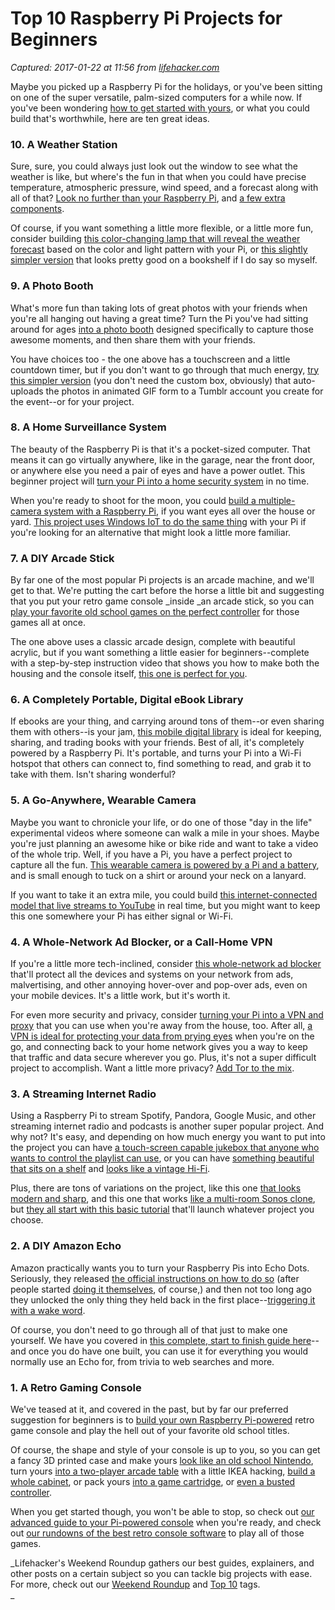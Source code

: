 # Top 10 Raspberry Pi Projects for Beginners

_Captured: 2017-01-22 at 11:56 from [lifehacker.com](http://lifehacker.com/top-10-raspberry-pi-projects-for-beginners-1791002723)_

Maybe you picked up a Raspberry Pi for the holidays, or you've been sitting on one of the super versatile, palm-sized computers for a while now. If you've been wondering [how to get started with yours](http://lifehacker.com/the-always-up-to-date-guide-to-setting-up-your-raspberr-1781419054), or what you could build that's worthwhile, here are ten great ideas.

### 10\. A Weather Station

Sure, sure, you could always just look out the window to see what the weather is like, but where's the fun in that when you could have precise temperature, atmospheric pressure, wind speed, and a forecast along with all of that? [Look no further than your Raspberry Pi](http://lifehacker.com/collect-and-display-all-kinds-of-weather-data-with-this-1788867279), and [a few extra components](http://lifehacker.com/build-your-own-raspberry-pi-powered-weather-station-1697061082).

Of course, if you want something a little more flexible, or a little more fun, consider building [this color-changing lamp that will reveal the weather forecast](http://lifehacker.com/build-a-lamp-that-changes-color-based-on-the-weather-fo-1787933143) based on the color and light pattern with your Pi, or [this slightly simpler version](http://lifehacker.com/build-a-raspberry-pi-powered-weather-forecast-display-1783350558) that looks pretty good on a bookshelf if I do say so myself.

### 9\. A Photo Booth

What's more fun than taking lots of great photos with your friends when you're all hanging out having a great time? Turn the Pi you've had sitting around for ages [into a photo booth](http://lifehacker.com/make-your-own-easy-to-use-touchscreen-photo-booth-with-1782907957) designed specifically to capture those awesome moments, and then share them with your friends.

You have choices too - the one above has a touchscreen and a little countdown timer, but if you don't want to go through that much energy, [try this simpler version](http://lifehacker.com/make-your-own-photo-booth-with-a-raspberry-pi-1594011522) (you don't need the custom box, obviously) that auto-uploads the photos in animated GIF form to a Tumblr account you create for the event--or for your project.

### 8\. A Home Surveillance System

The beauty of the Raspberry Pi is that it's a pocket-sized computer. That means it can go virtually anywhere, like in the garage, near the front door, or anywhere else you need a pair of eyes and have a power outlet. This beginner project will [turn your Pi into a home security system](http://lifehacker.com/turn-a-raspberry-pi-into-a-cheap-home-surveillance-syst-1474943080) in no time.

When you're ready to shoot for the moon, you could [build a multiple-camera system with a Raspberry Pi](http://lifehacker.com/create-a-multiple-camera-motion-sensor-controlled-surv-1753841433), if you want eyes all over the house or yard. [This project uses Windows IoT to do the same thing](http://lifehacker.com/build-a-motion-sensing-security-camera-with-a-raspberry-1768562499) with your Pi if you're looking for an alternative that might look a little more familiar.

### 7\. A DIY Arcade Stick

By far one of the most popular Pi projects is an arcade machine, and we'll get to that. We're putting the cart before the horse a little bit and suggesting that you put your retro game console _inside _an arcade stick, so you can [play your favorite old school games on the perfect controller](http://lifehacker.com/this-raspberry-pi-powered-arcade-stick-is-pre-loaded-wi-1481961115) for those games all at once.

The one above uses a classic arcade design, complete with beautiful acrylic, but if you want something a little easier for beginners--complete with a step-by-step instruction video that shows you how to make both the housing and the console itself, [this one is perfect for you](http://lifehacker.com/build-your-own-portable-arcade-stick-with-a-raspberry-p-1785215175).

### 6\. A Completely Portable, Digital eBook Library

If ebooks are your thing, and carrying around tons of them--or even sharing them with others--is your jam, [this mobile digital library](http://lifehacker.com/build-your-own-mobile-digital-library-to-share-books-fr-1790196470) is ideal for keeping, sharing, and trading books with your friends. Best of all, it's completely powered by a Raspberry Pi. It's portable, and turns your Pi into a Wi-Fi hotspot that others can connect to, find something to read, and grab it to take with them. Isn't sharing wonderful?

### 5\. A Go-Anywhere, Wearable Camera

Maybe you want to chronicle your life, or do one of those "day in the life" experimental videos where someone can walk a mile in your shoes. Maybe you're just planning an awesome hike or bike ride and want to take a video of the whole trip. Well, if you have a Pi, you have a perfect project to capture all the fun. [This wearable camera is powered by a Pi and a battery](http://lifehacker.com/build-a-wearable-camera-with-a-raspberry-pi-1782899159), and is small enough to tuck on a shirt or around your neck on a lanyard.

If you want to take it an extra mile, you could build [this internet-connected model that live streams to YouTube](http://lifehacker.com/set-up-a-raspberry-pi-as-a-live-streaming-camera-that-b-1790317509) in real time, but you might want to keep this one somewhere your Pi has either signal or Wi-Fi.

### 4\. A Whole-Network Ad Blocker, or a Call-Home VPN

If you're a little more tech-inclined, consider [this whole-network ad blocker](http://lifehacker.com/create-a-network-wide-ad-blocker-with-a-raspberry-pi-1727295925) that'll protect all the devices and systems on your network from ads, malvertising, and other annoying hover-over and pop-over ads, even on your mobile devices. It's a little work, but it's worth it.

For even more security and privacy, consider [turning your Pi into a VPN and proxy](http://lifehacker.com/roll-your-own-vpn-with-a-raspberry-pi-and-openvpn-1563401069) that you can use when you're away from the house, too. After all, [a VPN is ideal for protecting your data from prying eyes](http://lifehacker.com/5940565/why-you-should-start-using-a-vpn-and-how-to-choose-the-best-one-for-your-needs) when you're on the go, and connecting back to your home network gives you a way to keep that traffic and data secure wherever you go. Plus, it's not a super difficult project to accomplish. Want a little more privacy? [Add Tor to the mix](http://lifehacker.com/use-a-raspberry-pi-as-a-tor-vpn-router-for-anonymous-br-1682296948).

### 3\. A Streaming Internet Radio

Using a Raspberry Pi to stream Spotify, Pandora, Google Music, and other streaming internet radio and podcasts is another super popular project. And why not? It's easy, and depending on how much energy you want to put into the project you can have [a touch-screen capable jukebox that anyone who wants to control the playlist can use](http://lifehacker.com/how-to-build-a-raspberry-pi-jukebox-any-non-geek-can-us-1712107103), or you can have [something beautiful that sits on a shelf](http://lifehacker.com/transform-a-vintage-radio-into-a-raspberry-pi-powered-w-474682370) and [looks like a vintage Hi-Fi](http://lifehacker.com/this-diy-raspberry-pi-powered-vintage-radio-pumps-out-g-511571375).

Plus, there are tons of variations on the project, like this one [that looks modern and sharp](http://lifehacker.com/build-a-touchscreen-music-player-with-a-raspberry-pi-1700721764), and this one that works [like a multi-room Sonos clone](http://lifehacker.com/turn-a-raspberry-pi-into-a-multi-room-wireless-stereo-1480556758), but [they all start with this basic tutorial](http://lifehacker.com/how-to-turn-a-raspberry-pi-into-a-private-streaming-mus-1583221462) that'll launch whatever project you choose.

### 2\. A DIY Amazon Echo

Amazon practically wants you to turn your Raspberry Pis into Echo Dots. Seriously, they released [the official instructions on how to do so](http://lifehacker.com/amazon-has-an-official-guide-for-building-your-own-alex-1766852717) (after people started [doing it themselves](http://lifehacker.com/build-a-raspberry-pi-powered-diy-amazon-echo-1762678229), of course,) and then not too long ago they unlocked the only thing they held back in the first place--[triggering it with a wake word](http://lifehacker.com/you-can-now-trigger-your-raspberry-pi-powered-diy-alexa-1787489420).

Of course, you don't need to go through all of that just to make one yourself. We have you covered in [this complete, start to finish guide here](http://lifehacker.com/how-to-build-your-own-amazon-echo-with-a-raspberry-pi-1787726931)--and once you do have one built, you can use it for everything you would normally use an Echo for, from trivia to web searches and more.

### 1\. A Retro Gaming Console

We've teased at it, and covered in the past, but by far our preferred suggestion for beginners is to [build your own Raspberry Pi-powered](http://lifehacker.com/how-to-turn-your-raspberry-pi-into-a-retro-game-console-498561192) retro game console and play the hell out of your favorite old school titles.

Of course, the shape and style of your console is up to you, so you can get a fancy 3D printed case and make yours [look like an old school Nintendo](http://lifehacker.com/build-your-own-mini-nes-with-a-raspberry-pi-and-this-3d-1783674650), turn yours [into a two-player arcade table](http://lifehacker.com/build-this-two-player-arcade-table-from-a-raspberry-pi-1773381815) with a little IKEA hacking, [build a whole cabinet](http://lifehacker.com/build-your-own-retro-inspired-retro-game-cabinet-1784884587), or pack yours [into a game cartridge](http://lifehacker.com/make-a-raspberry-pi-powered-retro-console-inside-a-nes-1786947836), or [even a busted controller](http://lifehacker.com/repurpose-a-busted-wii-u-controller-as-a-classic-game-e-1788488979).

When you get started though, you won't be able to stop, so check out [our advanced guide to your Pi-powered console](http://lifehacker.com/the-advanced-guide-to-setting-up-a-diy-game-console-wit-1790381861) when you're ready, and check out [our rundowns of the best retro console software](http://lifehacker.com/diy-retro-game-system-showdown-retropie-vs-recalbox-1787542021) to play all of those games.

_Lifehacker's Weekend Roundup gathers our best guides, explainers, and other posts on a certain subject so you can tackle big projects with ease. For more, check out our [Weekend Roundup](http://lifehacker.com/tag/weekend-roundup#_ga=1.172159907.127976026.1441054335) and [Top 10](http://lifehacker.com/tag/lifehacker-top-10) tags.  
_

